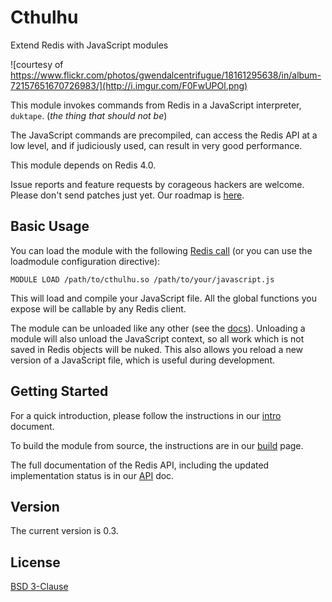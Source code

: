 # Cthulhu
Extend Redis with JavaScript modules

![courtesy of https://www.flickr.com/photos/gwendalcentrifugue/18161295638/in/album-72157651670726983/](http://i.imgur.com/F0FwUPOl.png)

This module invokes commands from Redis in a JavaScript interpreter, `duktape`. (*the thing that should not be*)

The JavaScript commands are precompiled, can access the Redis API at a low level, and if judiciously used, can result in very good performance.

This module depends on Redis 4.0.

Issue reports and feature requests by corageous hackers are welcome. Please don't send patches just yet. Our roadmap is [here](https://github.com/sklivvz/cthulhu/blob/master/docs/API.md).

## Basic Usage

You can load the module with the following [Redis call](https://github.com/antirez/redis/blob/unstable/src/modules/INTRO.md#loading-modules) (or you can use the loadmodule configuration directive):

```redis
MODULE LOAD /path/to/cthulhu.so /path/to/your/javascript.js
```

This will load and compile your JavaScript file. All the global functions you expose will be callable by any Redis client.

The module can be unloaded like any other (see the [docs](https://redis.io/topics/modules-intro#loading-modules)). Unloading a module will also unload the JavaScript context, so all work which is not saved in Redis objects will be nuked. This also allows you reload a new version of a JavaScript file, which is useful during development.

## Getting Started

For a quick introduction, please follow the instructions in our [intro](https://github.com/sklivvz/cthulhu/blob/master/docs/intro.md) document.

To build the module from source, the instructions are in our [build](https://github.com/sklivvz/cthulhu/blob/master/docs/build.md) page.

The full documentation of the Redis API, including the updated implementation status is in our [API](https://github.com/sklivvz/cthulhu/blob/master/docs/API.md) doc.

 ## Version

 The current version is 0.3.

 ## License

 [BSD 3-Clause](https://github.com/sklivvz/cthulhu/blob/master/LICENSE)
